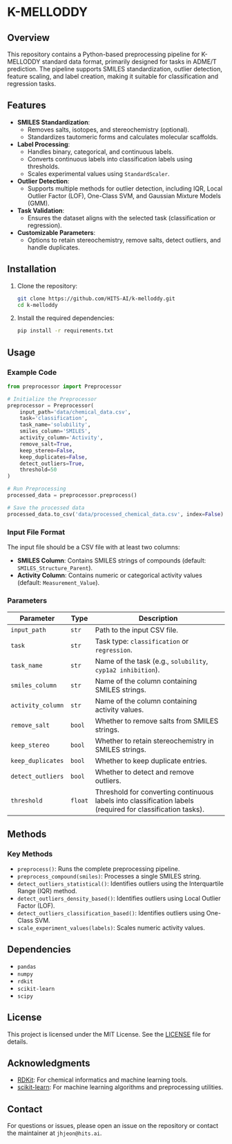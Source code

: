 # K-MELLODDY
## Overview
This repository contains a Python-based preprocessing pipeline for K-MELLODDY standard data format, primarily designed for tasks in ADME/T prediction. The pipeline supports SMILES standardization, outlier detection, feature scaling, and label creation, making it suitable for classification and regression tasks.

## Features
- **SMILES Standardization**:
  - Removes salts, isotopes, and stereochemistry (optional).
  - Standardizes tautomeric forms and calculates molecular scaffolds.
- **Label Processing**:
  - Handles binary, categorical, and continuous labels.
  - Converts continuous labels into classification labels using thresholds.
  - Scales experimental values using `StandardScaler`.
- **Outlier Detection**:
  - Supports multiple methods for outlier detection, including IQR, Local Outlier Factor (LOF), One-Class SVM, and Gaussian Mixture Models (GMM).
- **Task Validation**:
  - Ensures the dataset aligns with the selected task (classification or regression).
- **Customizable Parameters**:
  - Options to retain stereochemistry, remove salts, detect outliers, and handle duplicates.

## Installation
1. Clone the repository:
   ```bash
   git clone https://github.com/HITS-AI/k-melloddy.git
   cd k-melloddy
   ```
2. Install the required dependencies:
   ```bash
   pip install -r requirements.txt
   ```

## Usage
### Example Code
```python
from preprocessor import Preprocessor

# Initialize the Preprocessor
preprocessor = Preprocessor(
    input_path='data/chemical_data.csv',
    task='classification',
    task_name='solubility',
    smiles_column='SMILES',
    activity_column='Activity',
    remove_salt=True,
    keep_stereo=False,
    keep_duplicates=False,
    detect_outliers=True,
    threshold=50
)

# Run Preprocessing
processed_data = preprocessor.preprocess()

# Save the processed data
processed_data.to_csv('data/processed_chemical_data.csv', index=False)
```

### Input File Format
The input file should be a CSV file with at least two columns:
- **SMILES Column**: Contains SMILES strings of compounds (default: `SMILES_Structure_Parent`).
- **Activity Column**: Contains numeric or categorical activity values (default: `Measurement_Value`).

### Parameters
| Parameter         | Type    | Description                                                                                                   |
|-------------------|---------|---------------------------------------------------------------------------------------------------------------|
| `input_path`      | `str`   | Path to the input CSV file.                                                                                  |
| `task`            | `str`   | Task type: `classification` or `regression`.                                                                |
| `task_name`       | `str`   | Name of the task (e.g., `solubility`, `cyp1a2 inhibition`).                                                  |
| `smiles_column`   | `str`   | Name of the column containing SMILES strings.                                                               |
| `activity_column` | `str`   | Name of the column containing activity values.                                                               |
| `remove_salt`     | `bool`  | Whether to remove salts from SMILES strings.                                                                |
| `keep_stereo`     | `bool`  | Whether to retain stereochemistry in SMILES strings.                                                        |
| `keep_duplicates` | `bool`  | Whether to keep duplicate entries.                                                                           |
| `detect_outliers` | `bool`  | Whether to detect and remove outliers.                                                                      |
| `threshold`       | `float` | Threshold for converting continuous labels into classification labels (required for classification tasks).  |

## Methods
### Key Methods
- `preprocess()`: Runs the complete preprocessing pipeline.
- `preprocess_compound(smiles)`: Processes a single SMILES string.
- `detect_outliers_statistical()`: Identifies outliers using the Interquartile Range (IQR) method.
- `detect_outliers_density_based()`: Identifies outliers using Local Outlier Factor (LOF).
- `detect_outliers_classification_based()`: Identifies outliers using One-Class SVM.
- `scale_experiment_values(labels)`: Scales numeric activity values.

## Dependencies
- `pandas`
- `numpy`
- `rdkit`
- `scikit-learn`
- `scipy`
  
## License
This project is licensed under the MIT License. See the [LICENSE](LICENSE) file for details.

## Acknowledgments
- [RDKit](https://www.rdkit.org/): For chemical informatics and machine learning tools.
- [scikit-learn](https://scikit-learn.org/): For machine learning algorithms and preprocessing utilities.

## Contact
For questions or issues, please open an issue on the repository or contact the maintainer at `jhjeon@hits.ai`.
